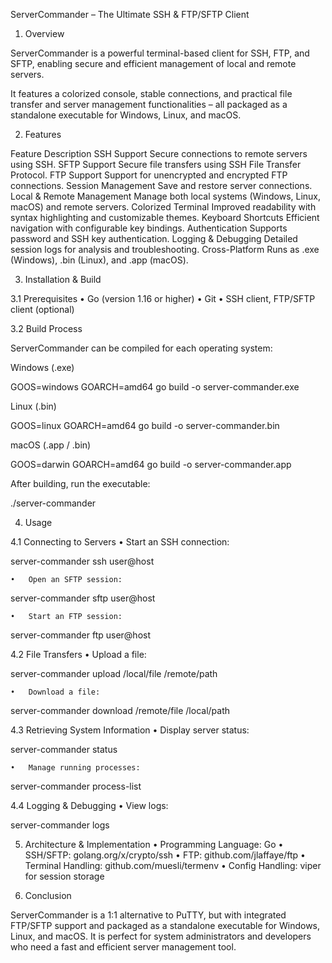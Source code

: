 ServerCommander – The Ultimate SSH & FTP/SFTP Client

1. Overview

ServerCommander is a powerful terminal-based client for SSH, FTP, and SFTP, enabling secure and efficient management of local and remote servers.

It features a colorized console, stable connections, and practical file transfer and server management functionalities – all packaged as a standalone executable for Windows, Linux, and macOS.

2. Features

Feature	Description
SSH Support	Secure connections to remote servers using SSH.
SFTP Support	Secure file transfers using SSH File Transfer Protocol.
FTP Support	Support for unencrypted and encrypted FTP connections.
Session Management	Save and restore server connections.
Local & Remote Management	Manage both local systems (Windows, Linux, macOS) and remote servers.
Colorized Terminal	Improved readability with syntax highlighting and customizable themes.
Keyboard Shortcuts	Efficient navigation with configurable key bindings.
Authentication	Supports password and SSH key authentication.
Logging & Debugging	Detailed session logs for analysis and troubleshooting.
Cross-Platform	Runs as .exe (Windows), .bin (Linux), and .app (macOS).

3. Installation & Build

3.1 Prerequisites
	•	Go (version 1.16 or higher)
	•	Git
	•	SSH client, FTP/SFTP client (optional)

3.2 Build Process

ServerCommander can be compiled for each operating system:

Windows (.exe)

GOOS=windows GOARCH=amd64 go build -o server-commander.exe

Linux (.bin)

GOOS=linux GOARCH=amd64 go build -o server-commander.bin

macOS (.app / .bin)

GOOS=darwin GOARCH=amd64 go build -o server-commander.app

After building, run the executable:

./server-commander

4. Usage

4.1 Connecting to Servers
	•	Start an SSH connection:

server-commander ssh user@host


	•	Open an SFTP session:

server-commander sftp user@host


	•	Start an FTP session:

server-commander ftp user@host



4.2 File Transfers
	•	Upload a file:

server-commander upload /local/file /remote/path


	•	Download a file:

server-commander download /remote/file /local/path



4.3 Retrieving System Information
	•	Display server status:

server-commander status


	•	Manage running processes:

server-commander process-list



4.4 Logging & Debugging
	•	View logs:

server-commander logs

5. Architecture & Implementation
	•	Programming Language: Go
	•	SSH/SFTP: golang.org/x/crypto/ssh
	•	FTP: github.com/jlaffaye/ftp
	•	Terminal Handling: github.com/muesli/termenv
	•	Config Handling: viper for session storage

6. Conclusion

ServerCommander is a 1:1 alternative to PuTTY, but with integrated FTP/SFTP support and packaged as a standalone executable for Windows, Linux, and macOS.
It is perfect for system administrators and developers who need a fast and efficient server management tool.
